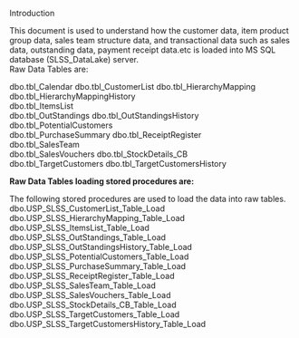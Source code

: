 Introduction

This document is used to understand how the customer data, item product group data, sales team structure data, and transactional data such as sales data, outstanding data, payment receipt data.etc is loaded into MS SQL database (SLSS_DataLake) server.  
Raw Data Tables are:

dbo.tbl_Calendar
dbo.tbl_CustomerList 
dbo.tbl_HierarchyMapping 
dbo.tbl_HierarchyMappingHistory 	
dbo.tbl_ItemsList	 	
dbo.tbl_OutStandings 
dbo.tbl_OutStandingsHistory 
dbo.tbl_PotentialCustomers	 
dbo.tbl_PurchaseSummary 
dbo.tbl_ReceiptRegister	 	
dbo.tbl_SalesTeam	 
dbo.tbl_SalesVouchers 
dbo.tbl_StockDetails_CB 	
dbo.tbl_TargetCustomers 
dbo.tbl_TargetCustomersHistory 


**Raw Data Tables loading stored procedures are:**

The following stored procedures are used to load the data into raw tables.
dbo.USP_SLSS_CustomerList_Table_Load 
dbo.USP_SLSS_HierarchyMapping_Table_Load 
dbo.USP_SLSS_ItemsList_Table_Load 
dbo.USP_SLSS_OutStandings_Table_Load 
dbo.USP_SLSS_OutStandingsHistory_Table_Load	 
dbo.USP_SLSS_PotentialCustomers_Table_Load 
dbo.USP_SLSS_PurchaseSummary_Table_Load 
dbo.USP_SLSS_ReceiptRegister_Table_Load	  
dbo.USP_SLSS_SalesTeam_Table_Load 
dbo.USP_SLSS_SalesVouchers_Table_Load	 
dbo.USP_SLSS_StockDetails_CB_Table_Load	 
dbo.USP_SLSS_TargetCustomers_Table_Load	 
dbo.USP_SLSS_TargetCustomersHistory_Table_Load 	
